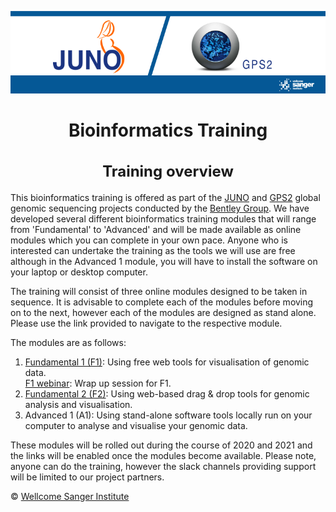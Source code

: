 <!-- coverpage.md -->

<!-- TODO: Add image -->
<!-- <img src="/img/training_banner.png"></img> -->
<!-- <div align=center>
<img width="200" src="/img/training_banner.png"/>
</div> -->


<div style="text-align: center">

![logo](/img/training_banner.png)

# Bioinformatics Training

<h2 style="font-size: 1.5rem">Training overview</h2>

</div>

This bioinformatics training is offered as part of the [JUNO](https://www.gbsgen.net/) and [GPS2](https://www.pneumogen.net/gps/index.html) global genomic sequencing projects conducted by the [Bentley Group](https://bentleygroup.sanger.ac.uk/). We have developed several different bioinformatics training modules that will range from 'Fundamental' to 'Advanced' and will be made available as online modules which you can complete in your own pace. Anyone who is interested can undertake the training as the tools we will use are free although in the Advanced 1 module, you will have to install the software on your laptop or desktop computer.

The training will consist of  three online modules designed to be taken in sequence. It is advisable to complete each of the modules before moving on to the next, however each of the modules are designed as stand alone. Please use the link provided to navigate to the respective module.

The modules are as follows:
1. [Fundamental 1 (F1)](F1/): Using free web tools for visualisation of genomic data.
</br>[F1 webinar](F1_webinar/): Wrap up session for F1.
2. [Fundamental 2 (F2)](F2/): Using web-based drag & drop tools for genomic analysis and visualisation. 
3. Advanced 1 (A1): Using stand-alone software tools locally run on your computer to analyse and visualise your genomic data.

These modules will be rolled out during the course of 2020 and 2021 and the links will be enabled once the modules become available. Please note, anyone can do the training, however the slack channels providing support will be limited to our project partners.

&copy; [Wellcome Sanger Institute](https://www.sanger.ac.uk/)
